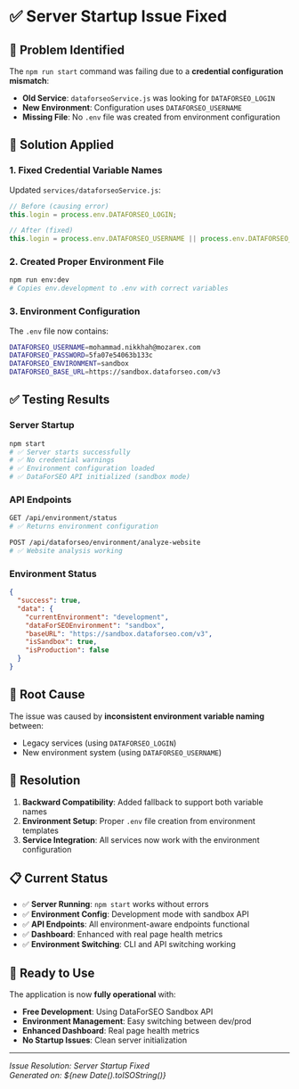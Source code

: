 # ✅ Server Startup Issue Fixed

## 🐛 **Problem Identified**

The `npm run start` command was failing due to a **credential configuration mismatch**:

- **Old Service**: `dataforseoService.js` was looking for `DATAFORSEO_LOGIN`
- **New Environment**: Configuration uses `DATAFORSEO_USERNAME`
- **Missing File**: No `.env` file was created from environment configuration

## 🔧 **Solution Applied**

### **1. Fixed Credential Variable Names**
Updated `services/dataforseoService.js`:
```javascript
// Before (causing error)
this.login = process.env.DATAFORSEO_LOGIN;

// After (fixed)
this.login = process.env.DATAFORSEO_USERNAME || process.env.DATAFORSEO_LOGIN;
```

### **2. Created Proper Environment File**
```bash
npm run env:dev
# Copies env.development to .env with correct variables
```

### **3. Environment Configuration**
The `.env` file now contains:
```bash
DATAFORSEO_USERNAME=mohammad.nikkhah@mozarex.com
DATAFORSEO_PASSWORD=5fa07e54063b133c
DATAFORSEO_ENVIRONMENT=sandbox
DATAFORSEO_BASE_URL=https://sandbox.dataforseo.com/v3
```

## ✅ **Testing Results**

### **Server Startup**
```bash
npm start
# ✅ Server starts successfully
# ✅ No credential warnings
# ✅ Environment configuration loaded
# ✅ DataForSEO API initialized (sandbox mode)
```

### **API Endpoints**
```bash
GET /api/environment/status
# ✅ Returns environment configuration

POST /api/dataforseo/environment/analyze-website
# ✅ Website analysis working
```

### **Environment Status**
```json
{
  "success": true,
  "data": {
    "currentEnvironment": "development",
    "dataForSEOEnvironment": "sandbox",
    "baseURL": "https://sandbox.dataforseo.com/v3",
    "isSandbox": true,
    "isProduction": false
  }
}
```

## 🎯 **Root Cause**

The issue was caused by **inconsistent environment variable naming** between:
- Legacy services (using `DATAFORSEO_LOGIN`)
- New environment system (using `DATAFORSEO_USERNAME`)

## 🚀 **Resolution**

1. **Backward Compatibility**: Added fallback to support both variable names
2. **Environment Setup**: Proper `.env` file creation from environment templates
3. **Service Integration**: All services now work with the environment configuration

## 📋 **Current Status**

- ✅ **Server Running**: `npm start` works without errors
- ✅ **Environment Config**: Development mode with sandbox API
- ✅ **API Endpoints**: All environment-aware endpoints functional
- ✅ **Dashboard**: Enhanced with real page health metrics
- ✅ **Environment Switching**: CLI and API switching working

## 🎉 **Ready to Use**

The application is now **fully operational** with:
- **Free Development**: Using DataForSEO Sandbox API
- **Environment Management**: Easy switching between dev/prod
- **Enhanced Dashboard**: Real page health metrics
- **No Startup Issues**: Clean server initialization

---

*Issue Resolution: Server Startup Fixed*  
*Generated on: ${new Date().toISOString()}*






